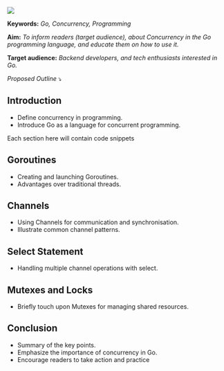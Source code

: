 ![](https://hackmd.io/_uploads/B1jqH7lo3.png)

__Keywords:__ *Go, Concurrency, Programming*

__Aim:__ *To inform readers (target audience), about Concurrency in the Go programming language, and educate them on how to use it.*

__Target audience:__ *Backend developers, and tech enthusiasts interested in Go.*

*Proposed Outline* :arrow_heading_down:

## Introduction
- Define concurrency in programming.
- Introduce Go as a language for concurrent programming.

Each section here will contain code snippets

## Goroutines
- Creating and launching Goroutines.
- Advantages over traditional threads.

## Channels
- Using Channels for communication and synchronisation.
- Illustrate common channel patterns.

## Select Statement
- Handling multiple channel operations with select.

## Mutexes and Locks
- Briefly touch upon Mutexes for managing shared resources.

## Conclusion
- Summary of the key points.
- Emphasize the importance of concurrency in Go.
- Encourage readers to take action and practice
